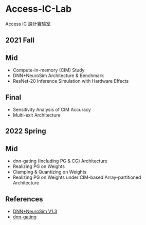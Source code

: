 # Access-IC-Lab
Access IC 設計實驗室
## 2021 Fall
Mid
---
* Compute-in-memory (CIM) Study
* DNN+NeuroSim Architecture & Benchmark
* ResNet-20 Inference Simulation with Hardware Effects

Final
---
* Sensitivity Analysis of CIM Accuracy
* Multi-exit Architecture
## 2022 Spring
Mid
---
* dnn-gating (Including PG & CG) Architecture
* Realizing PG on Weights
* Clamping & Quantizing on Weights
* Realizing PG on Weights under CIM-based Array-partitioned Architecture
## References
* [DNN+NeuroSim V1.3](https://github.com/neurosim/DNN_NeuroSim_V1.3)
* [dnn-gating](https://github.com/cornell-zhang/dnn-gating)
